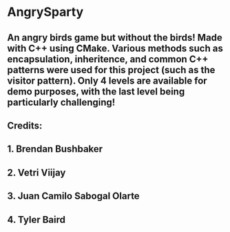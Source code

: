 # AngrySparty

## An angry birds game but without the birds! Made with C++ using CMake. Various methods such as encapsulation, inheritence, and common C++ patterns were used for this project (such as the visitor pattern). Only 4 levels are available for demo purposes, with the last level being particularly challenging!


## Credits:
## 1. Brendan Bushbaker
## 2. Vetri Viijay
## 3. Juan Camilo Sabogal Olarte
## 4. Tyler Baird
